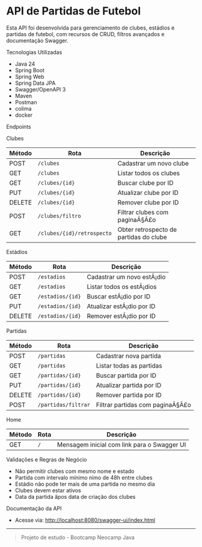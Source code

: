 # API de Partidas de Futebol 

Esta API foi desenvolvida para gerenciamento de clubes, estádios e partidas de futebol, com recursos de CRUD, filtros avançados e documentação Swagger.

Tecnologias Utilizadas

- Java 24
- Spring Boot
- Spring Web
- Spring Data JPA
- Swagger/OpenAPI 3
- Maven
- Postman
- colima
- docker

Endpoints

Clubes

| Método | Rota                    | Descrição                                    |
|--------|-------------------------|----------------------------------------------|
| POST   | `/clubes`              | Cadastrar um novo clube                      |
| GET    | `/clubes`              | Listar todos os clubes                       |
| GET    | `/clubes/{id}`         | Buscar clube por ID                          |
| PUT    | `/clubes/{id}`         | Atualizar clube por ID                       |
| DELETE | `/clubes/{id}`         | Remover clube por ID                         |
| POST   | `/clubes/filtro`       | Filtrar clubes com paginaÃ§Ã£o                 |
| GET    | `/clubes/{id}/retrospecto` | Obter retrospecto de partidas do clube   |

Estádios

| Método | Rota                   | Descrição                                  |
|--------|------------------------|---------------------------------------------|
| POST   | `/estadios`           | Cadastrar um novo estÃ¡dio                   |
| GET    | `/estadios`           | Listar todos os estÃ¡dios                    |
| GET    | `/estadios/{id}`      | Buscar estÃ¡dio por ID                       |
| PUT    | `/estadios/{id}`      | Atualizar estÃ¡dio por ID                    |
| DELETE | `/estadios/{id}`      | Remover estÃ¡dio por ID                      |

Partidas

| Método | Rota                    | Descrição                                |
|--------|-------------------------|------------------------------------------|
| POST   | `/partidas`             | Cadastrar nova partida                   |
| GET    | `/partidas`             | Listar todas as partidas                 |
| GET    | `/partidas/{id}`        | Buscar partida por ID                    |
| PUT    | `/partidas/{id}`        | Atualizar partida por ID                 |
| DELETE | `/partidas/{id}`        | Remover partida por ID                   |
| POST   | `/partidas/filtrar`     | Filtrar partidas com paginaÃ§Ã£o           |

Home

| Método | Rota   | Descrição                                                |
|--------|--------|------------------------------------------------------------|
| GET    | `/`    | Mensagem inicial com link para o Swagger UI               |

Validações e Regras de Negócio 

- Não permitir clubes com mesmo nome e estado
- Partida com intervalo mínimo ­nimo de 48h entre clubes
- Estádio não pode ter mais de uma partida no mesmo dia
- Clubes devem estar ativos
- Data da partida âpos data de criação dos clubes

Documentação da API

- Acesse via: [http://localhost:8080/swagger-ui/index.html](http://localhost:8080/swagger-ui/index.html)

---

> Projeto de estudo - Bootcamp Neocamp Java
